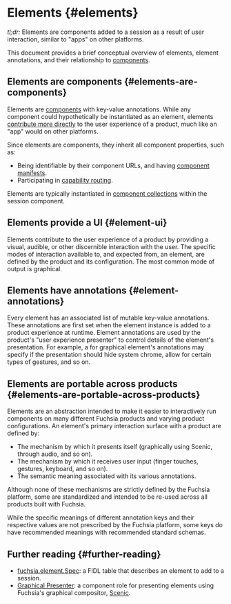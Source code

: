 # Elements {#elements}

*tl;dr:* Elements are components added to a session as a result of user
interaction, similar to "apps" on other platforms.

This document provides a brief conceptual overview of elements, element
annotations, and their relationship to [components][doc-component].

## Elements are components {#elements-are-components}

Elements are [components][doc-component] with key-value annotations. While any
component could hypothetically be instantiated as an element, elements
[contribute more directly](#element-ui) to the user experience of a product,
much like an "app" would on other platforms.

Since elements are components, they inherit all component properties, such as:

* Being identifiable by their component URLs, and having
[component manifests][doc-component-manifest].
* Participating in [capability routing][doc-capability-routing].

Elements are typically instantiated in [component
collections][doc-component-collection] within the session component.

## Elements provide a UI {#element-ui}

Elements contribute to the user experience of a product by providing a visual,
audible, or other discernible interaction with the user. The specific modes of
interaction available to, and expected from, an element, are defined by the
product and its configuration. The most common mode of output is graphical.

## Elements have annotations {#element-annotations}

Every element has an associated list of mutable key-value annotations. These
annotations are first set when the element instance is added to a product
experience at runtime. Element annotations are used by the product's "user
experience presenter" to control details of the element's presentation. For
example, a for graphical element's annotations may specify if the presentation
should hide system chrome, allow for certain types of gestures, and so on.

## Elements are portable across products {#elements-are-portable-across-products}

Elements are an abstraction intended to make it easier to interactively run
components on many different Fuchsia products and varying product
configurations. An element's primary interaction surface with a product are
defined by:

* The mechanism by which it presents itself (graphically using Scenic, through
  audio, and so on).
* The mechanism by which it receives user input (finger touches, gestures,
  keyboard, and so on).
* The semantic meaning associated with its various annotations.

Although none of these mechanisms are strictly defined by the Fuchsia platform,
some are standardized and intended to be re-used across all products built with
Fuchsia.

While the specific meanings of different annotation keys and their
respective values are not prescribed by the Fuchsia platform, some keys do
have recommended meanings with recommended standard schemas.

## Further reading {#further-reading}

* [fuchsia.element.Spec][sdk-element-spec]: a FIDL table that describes an element to add to a session.
* [Graphical Presenter][sdk-graphical-presenter]: a component role 
  for presenting elements using Fuchsia's graphical compositor,
  [Scenic][doc-scenic].

[doc-component]: /docs/concepts/components/v2/introduction.md
[doc-component-manifest]: /docs/concepts/components/v2/component_manifests.md
[doc-capability-routing]: /docs/concepts/components/v2/topology.md#capability-routing
[doc-scenic]: /docs/concepts/graphics/scenic/scenic.md
[doc-component-collection]: /docs/concepts/components/v2/realms.md#collections
[doc-graphical-presenter]: /docs/concepts/session/graphical_presenter.md
[sdk-graphical-presenter]: /sdk/fidl/fuchsia.element/graphical_presenter.fidl
[sdk-element-spec]: /sdk/fidl/fuchsia.element/element_manager.fidl
